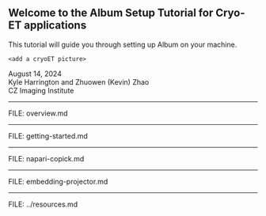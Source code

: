 ## Welcome to the Album Setup Tutorial for Cryo-ET applications

This tutorial will guide you through setting up Album on your machine.

`<add a cryoET picture>`

August 14, 2024  
Kyle Harrington and Zhuowen (Kevin) Zhao  
CZ Imaging Institute

---

FILE: overview.md

---

FILE: getting-started.md

---

FILE: napari-copick.md

---

FILE: embedding-projector.md

---

FILE: ../resources.md
